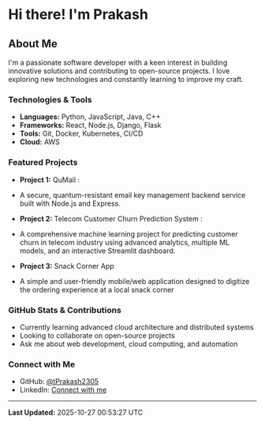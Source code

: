 # Hi there! I'm Prakash

## About Me

I'm a passionate software developer with a keen interest in building innovative solutions and contributing to open-source projects. I love exploring new technologies and constantly learning to improve my craft.

###  Technologies & Tools

- **Languages:** Python, JavaScript, Java, C++
- **Frameworks:** React, Node.js, Django, Flask
- **Tools:** Git, Docker, Kubernetes, CI/CD
- **Cloud:** AWS

###  Featured Projects

- **Project 1:** QuMail :
- A secure, quantum-resistant email key management backend service built with Node.js and Express.

- **Project 2:** Telecom Customer Churn Prediction System :
- A comprehensive machine learning project for predicting customer churn in telecom industry using advanced analytics, multiple ML models, and an interactive Streamlit dashboard.

- **Project 3:** Snack Corner App
- A simple and user-friendly mobile/web application designed to digitize the ordering experience at a local snack corner

###  GitHub Stats & Contributions

-  Currently learning advanced cloud architecture and distributed systems
-  Looking to collaborate on open-source projects
-  Ask me about web development, cloud computing, and automation

###  Connect with Me

- GitHub: [@tPrakash2305](https://github.com/tPrakash2305)
- LinkedIn: [Connect with me](https://www.linkedin.com/in/prakash-thapa-524698280/)

---

**Last Updated:** 2025-10-27 00:53:27 UTC
